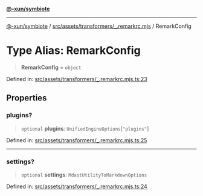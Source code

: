 [**@-xun/symbiote**](../../../../../README.md)

***

[@-xun/symbiote](../../../../../README.md) / [src/assets/transformers/\_.remarkrc.mjs](../README.md) / RemarkConfig

# Type Alias: RemarkConfig

> **RemarkConfig** = `object`

Defined in: [src/assets/transformers/\_.remarkrc.mjs.ts:23](https://github.com/Xunnamius/symbiote/blob/d4d5b078ef9485d85dd433ed75cef391a4a9376d/src/assets/transformers/_.remarkrc.mjs.ts#L23)

## Properties

### plugins?

> `optional` **plugins**: `UnifiedEngineOptions`\[`"plugins"`\]

Defined in: [src/assets/transformers/\_.remarkrc.mjs.ts:25](https://github.com/Xunnamius/symbiote/blob/d4d5b078ef9485d85dd433ed75cef391a4a9376d/src/assets/transformers/_.remarkrc.mjs.ts#L25)

***

### settings?

> `optional` **settings**: `MdastUtilityToMarkdownOptions`

Defined in: [src/assets/transformers/\_.remarkrc.mjs.ts:24](https://github.com/Xunnamius/symbiote/blob/d4d5b078ef9485d85dd433ed75cef391a4a9376d/src/assets/transformers/_.remarkrc.mjs.ts#L24)
